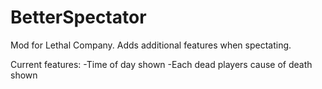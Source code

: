 # BetterSpectator
Mod for Lethal Company. Adds additional features when spectating.

Current features:
-Time of day shown
-Each dead players cause of death shown
